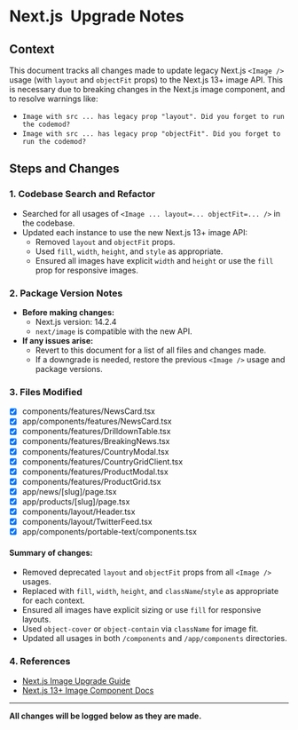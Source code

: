 # Next.js <Image /> Upgrade Notes

## Context
This document tracks all changes made to update legacy Next.js `<Image />` usage (with `layout` and `objectFit` props) to the Next.js 13+ image API. This is necessary due to breaking changes in the Next.js image component, and to resolve warnings like:

- `Image with src ... has legacy prop "layout". Did you forget to run the codemod?`
- `Image with src ... has legacy prop "objectFit". Did you forget to run the codemod?`

## Steps and Changes

### 1. **Codebase Search and Refactor**
- Searched for all usages of `<Image ... layout=... objectFit=... />` in the codebase.
- Updated each instance to use the new Next.js 13+ image API:
  - Removed `layout` and `objectFit` props.
  - Used `fill`, `width`, `height`, and `style` as appropriate.
  - Ensured all images have explicit `width` and `height` or use the `fill` prop for responsive images.

### 2. **Package Version Notes**
- **Before making changes:**
  - Next.js version: 14.2.4
  - `next/image` is compatible with the new API.
- **If any issues arise:**
  - Revert to this document for a list of all files and changes made.
  - If a downgrade is needed, restore the previous `<Image />` usage and package versions.

### 3. **Files Modified**
- [x] components/features/NewsCard.tsx
- [x] app/components/features/NewsCard.tsx
- [x] components/features/DrilldownTable.tsx
- [x] components/features/BreakingNews.tsx
- [x] components/features/CountryModal.tsx
- [x] components/features/CountryGridClient.tsx
- [x] components/features/ProductModal.tsx
- [x] components/features/ProductGrid.tsx
- [x] app/news/[slug]/page.tsx
- [x] app/products/[slug]/page.tsx
- [x] components/layout/Header.tsx
- [x] components/layout/TwitterFeed.tsx
- [x] app/components/portable-text/components.tsx

#### Summary of changes:
- Removed deprecated `layout` and `objectFit` props from all `<Image />` usages.
- Replaced with `fill`, `width`, `height`, and `className`/`style` as appropriate for each context.
- Ensured all images have explicit sizing or use `fill` for responsive layouts.
- Used `object-cover` or `object-contain` via `className` for image fit.
- Updated all usages in both `/components` and `/app/components` directories.

### 4. **References**
- [Next.js Image Upgrade Guide](https://nextjs.org/docs/messages/next-image-upgrade-to-13)
- [Next.js 13+ Image Component Docs](https://nextjs.org/docs/app/api-reference/components/image)

---

**All changes will be logged below as they are made.** 